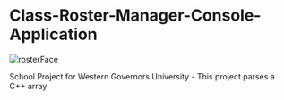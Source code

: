 # Class-Roster-Manager-Console-Application

![rosterFace](https://user-images.githubusercontent.com/17045616/220629053-cc0cd502-0aee-4176-b6a5-a74df5ba2f4f.png)

School Project for Western Governors University -
This project parses a C++ array
